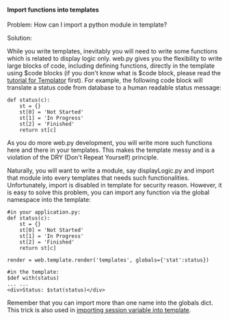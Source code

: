 

#### Import functions into templates



Problem: How can I import a python module in template?



Solution:



While you write templates, inevitably you will need to write some functions which is related to display logic only.  web.py gives you the flexibility to write large blocks of code, including defining functions, directly in the template using $code blocks (if you don't know what is $code block, please read the [tutorial for Templator](http://webpy.org/docs/0.3/templetor) first).  For example, the following code block will translate a status code from database to a human readable status message:




```
def status(c):
    st = {}
    st[0] = 'Not Started'
    st[1] = 'In Progress'
    st[2] = 'Finished'
    return st[c]

```


As you do more web.py development, you will write more such functions here and there in your templates. This makes the template messy and is a violation of the DRY (Don't Repeat Yourself) principle.



Naturally, you will want to write a module, say displayLogic.py and import that module into every templates that needs such functionalities.  Unfortunately, import is disabled in template for security reason.  However, it is easy to solve this problem, you can import any function via the global namespace into the template:




```
#in your application.py:
def status(c):
    st = {}
    st[0] = 'Not Started'
    st[1] = 'In Progress'
    st[2] = 'Finished'
    return st[c]

render = web.template.render('templates', globals={'stat':status})

#in the template:
$def with(status)
... ...
<div>Status: $stat(status)</div>

```


Remember that you can import more than one name into the globals dict. This trick is also used in [importing session variable into template](http://webpy.org/cookbook/session_in_template.zh-cn).





 
 


